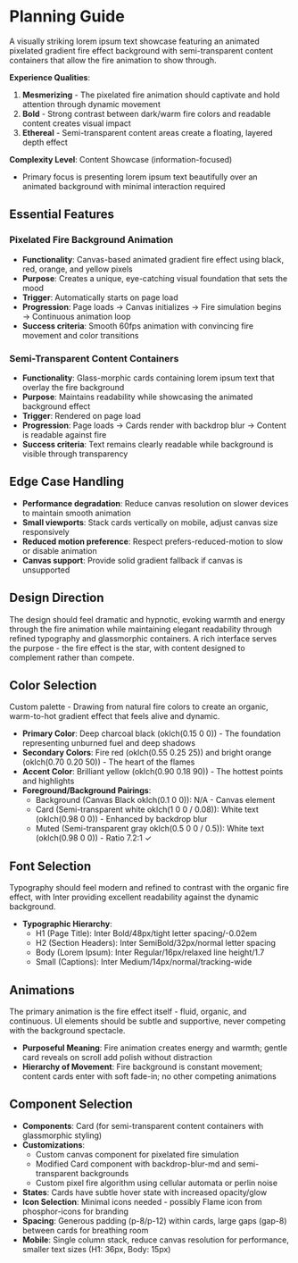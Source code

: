 # Planning Guide

A visually striking lorem ipsum text showcase featuring an animated pixelated gradient fire effect background with semi-transparent content containers that allow the fire animation to show through.

**Experience Qualities**: 
1. **Mesmerizing** - The pixelated fire animation should captivate and hold attention through dynamic movement
2. **Bold** - Strong contrast between dark/warm fire colors and readable content creates visual impact
3. **Ethereal** - Semi-transparent content areas create a floating, layered depth effect

**Complexity Level**: Content Showcase (information-focused)
  - Primary focus is presenting lorem ipsum text beautifully over an animated background with minimal interaction required

## Essential Features

### Pixelated Fire Background Animation
- **Functionality**: Canvas-based animated gradient fire effect using black, red, orange, and yellow pixels
- **Purpose**: Creates a unique, eye-catching visual foundation that sets the mood
- **Trigger**: Automatically starts on page load
- **Progression**: Page loads → Canvas initializes → Fire simulation begins → Continuous animation loop
- **Success criteria**: Smooth 60fps animation with convincing fire movement and color transitions

### Semi-Transparent Content Containers
- **Functionality**: Glass-morphic cards containing lorem ipsum text that overlay the fire background
- **Purpose**: Maintains readability while showcasing the animated background effect
- **Trigger**: Rendered on page load
- **Progression**: Page loads → Cards render with backdrop blur → Content is readable against fire
- **Success criteria**: Text remains clearly readable while background is visible through transparency

## Edge Case Handling
- **Performance degradation**: Reduce canvas resolution on slower devices to maintain smooth animation
- **Small viewports**: Stack cards vertically on mobile, adjust canvas size responsively
- **Reduced motion preference**: Respect prefers-reduced-motion to slow or disable animation
- **Canvas support**: Provide solid gradient fallback if canvas is unsupported

## Design Direction

The design should feel dramatic and hypnotic, evoking warmth and energy through the fire animation while maintaining elegant readability through refined typography and glassmorphic containers. A rich interface serves the purpose - the fire effect is the star, with content designed to complement rather than compete.

## Color Selection

Custom palette - Drawing from natural fire colors to create an organic, warm-to-hot gradient effect that feels alive and dynamic.

- **Primary Color**: Deep charcoal black (oklch(0.15 0 0)) - The foundation representing unburned fuel and deep shadows
- **Secondary Colors**: Fire red (oklch(0.55 0.25 25)) and bright orange (oklch(0.70 0.20 50)) - The heart of the flames
- **Accent Color**: Brilliant yellow (oklch(0.90 0.18 90)) - The hottest points and highlights
- **Foreground/Background Pairings**: 
  - Background (Canvas Black oklch(0.1 0 0)): N/A - Canvas element
  - Card (Semi-transparent white oklch(1 0 0 / 0.08)): White text (oklch(0.98 0 0)) - Enhanced by backdrop blur
  - Muted (Semi-transparent gray oklch(0.5 0 0 / 0.5)): White text (oklch(0.98 0 0)) - Ratio 7.2:1 ✓

## Font Selection

Typography should feel modern and refined to contrast with the organic fire effect, with Inter providing excellent readability against the dynamic background.

- **Typographic Hierarchy**: 
  - H1 (Page Title): Inter Bold/48px/tight letter spacing/-0.02em
  - H2 (Section Headers): Inter SemiBold/32px/normal letter spacing
  - Body (Lorem Ipsum): Inter Regular/16px/relaxed line height/1.7
  - Small (Captions): Inter Medium/14px/normal/tracking-wide

## Animations

The primary animation is the fire effect itself - fluid, organic, and continuous. UI elements should be subtle and supportive, never competing with the background spectacle.

- **Purposeful Meaning**: Fire animation creates energy and warmth; gentle card reveals on scroll add polish without distraction
- **Hierarchy of Movement**: Fire background is constant movement; content cards enter with soft fade-in; no other competing animations

## Component Selection

- **Components**: Card (for semi-transparent content containers with glassmorphic styling)
- **Customizations**: 
  - Custom canvas component for pixelated fire simulation
  - Modified Card component with backdrop-blur-md and semi-transparent backgrounds
  - Custom pixel fire algorithm using cellular automata or perlin noise
- **States**: Cards have subtle hover state with increased opacity/glow
- **Icon Selection**: Minimal icons needed - possibly Flame icon from phosphor-icons for branding
- **Spacing**: Generous padding (p-8/p-12) within cards, large gaps (gap-8) between cards for breathing room
- **Mobile**: Single column stack, reduce canvas resolution for performance, smaller text sizes (H1: 36px, Body: 15px)
